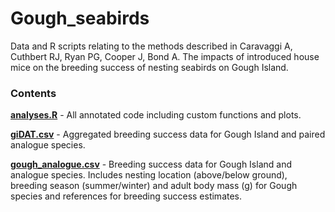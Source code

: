 # Gough_seabirds

Data and R scripts relating to the methods described in Caravaggi A, Cuthbert RJ, Ryan PG, Cooper J, Bond A. The impacts of introduced house mice on the breeding success of nesting seabirds on Gough Island.  

### Contents

**[analyses.R](https://github.com/arcaravaggi/GI_mice_seabirds/blob/master/analyses.R)** - All annotated code including custom functions and plots.    

**[giDAT.csv](https://github.com/arcaravaggi/GI_mice_seabirds/blob/master/giDAT.csv)** - Aggregated breeding success data for Gough Island and paired analogue species.   

**[gough_analogue.csv](https://github.com/arcaravaggi/GI_mice_seabirds/blob/master/gough_analogue.csv)** - Breeding success data for Gough Island and analogue species. Includes nesting location (above/below ground), breeding season (summer/winter) and adult body mass (g) for Gough species and references for breeding success estimates.
